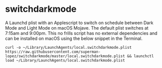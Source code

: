 # switchdarkmode
A Launchd plist with an Applescript to switch on schedule between Dark Mode and Light Mode on macOS Mojave.  The default plist switches at 7:15am and 9:00pm.  This no frills script has no external dependencies and can be installed on macOS using the below snippet in the Terminal.
```
curl -o ~/Library/LaunchAgents/local.switchdarkmode.plist https://raw.githubusercontent.com/superman-lopez/switchdarkmode/master/local.switchdarkmode.plist && launchctl load ~/Library/LaunchAgents/local.switchdarkmode.plist
```
